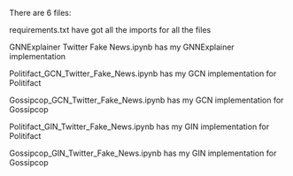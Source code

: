 There are 6 files:

requirements.txt have got all the imports for all the files

GNNExplainer Twitter Fake News.ipynb has my GNNExplainer implementation 

Politifact_GCN_Twitter_Fake_News.ipynb has my GCN implementation for Politifact

Gossipcop_GCN_Twitter_Fake_News.ipynb has my GCN implementation for Gossipcop

Politifact_GIN_Twitter_Fake_News.ipynb has my GIN implementation for Politifact

Gossipcop_GIN_Twitter_Fake_News.ipynb has my GIN implementation for Gossipcop
 
